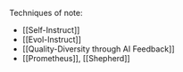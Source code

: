 

Techniques of note:
- [[Self-Instruct]]
- [[Evol-Instruct]]
- [[Quality-Diversity through AI Feedback]]
- [[Prometheus]], [[Shepherd]]

